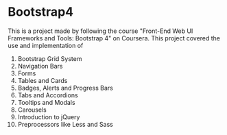 # Bootstrap4

This is a project made by following the course "Front-End Web UI Frameworks and Tools: Bootstrap 4" on Coursera.
This project covered the use and implementation of
1.  Bootstrap Grid System
2.  Navigation Bars
3.  Forms
4.  Tables and Cards
5.  Badges, Alerts and Progress Bars
6.  Tabs and Accordions
7.  Tooltips and Modals
8.  Carousels
9.  Introduction to jQuery
10. Preprocessors like Less and Sass
